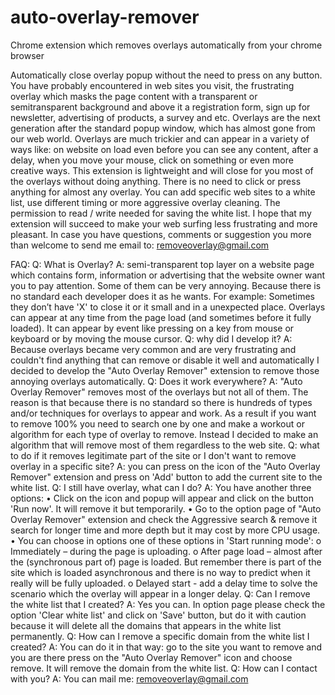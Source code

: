 # auto-overlay-remover
Chrome extension which removes overlays automatically from your chrome browser

Automatically close overlay popup without the need to press on any button.
You have probably encountered in web sites you visit, the frustrating overlay which masks the page content with a transparent or semitransparent background and above it a registration form, sign up for newsletter, advertising of products, a survey and etc. 
Overlays are the next generation after the standard popup window, which has almost gone from our web world. Overlays are much trickier and can appear in a variety of ways like: on website on load even before you can see any content, after a delay, when you move your mouse, click on something or even more creative ways.
This extension is lightweight and will close for you most of the overlays without doing anything. There is no need to click or press anything for almost any overlay. You can add specific web sites to a white list, use different timing or more aggressive overlay cleaning.
The permission to read / write needed for saving the white list.
I hope that my extension will succeed to make your web surfing less frustrating and more pleasant.
In case you have questions, comments or suggestion you more than welcome to send me email to: removeoverlay@gmail.com




FAQ:
Q: What is Overlay?
A: semi-transparent top layer on a website page which contains form, information or advertising that the website owner want you to pay attention. Some of them can be very annoying. Because there is no standard each developer does it as he wants. For example: Sometimes they don’t have 'X' to close it or it small and in a unexpected place. Overlays can appear at any time from the page load (and sometimes before it fully loaded). It can appear by event like pressing on a key from mouse or keyboard or by moving the mouse cursor.
Q: why did I develop it?
A: Because overlays became very common and are very frustrating and couldn't find anything that can remove or disable it well and automatically I decided to develop the "Auto Overlay Remover" extension to remove those annoying overlays automatically.
Q: Does it work everywhere?
A: "Auto Overlay Remover" removes most of the overlays but not all of them. The reason is that because there is no standard so there is hundreds of types and/or techniques for overlays to appear and work. As a result if you want to remove 100% you need to search one by one and make a workout or algorithm for each type of overlay to remove. Instead I decided to make an algorithm that will remove most of them regardless to the web site.
Q: what to do if it removes legitimate part of the site or I don't want to remove overlay in a specific site?
A: you can press on the icon of the "Auto Overlay Remover" extension and press on 'Add' button to add the current site to the white list.
Q: I still have overlay, what can I do?
A: You have another three options:
•	Click on the icon and popup will appear and click on the button 'Run now'. It will remove it but temporarily.
•	Go to the option page of "Auto Overlay Remover" extension and check the Aggressive search & remove it search for longer time and more depth but it may cost by more CPU usage.
•	You can choose in options one of these options in 'Start running mode': 
o	Immediately – during the page is uploading.
o	After page load – almost after the (synchronous part of) page is loaded. But remember there is part of the site which is loaded asynchronous and there is no way to predict when it really will be fully uploaded.
o	Delayed start - add a delay time to solve the scenario which the overlay will appear in a longer delay.
Q: Can I remove the white list that I created?
A: Yes you can.  In option page please check the option 'Clear white list' and click on 'Save' button, but do it with caution because it will delete all the domains that appears in the white list permanently.
Q: How can I remove a specific domain from the white list I created?
A: You can do it in that way: go to the site you want to remove and you are there press on the "Auto Overlay Remover" icon and choose remove. It will remove the domain from the white list.
Q: How can I contact with you?
A: You can mail me: removeoverlay@gmail.com

